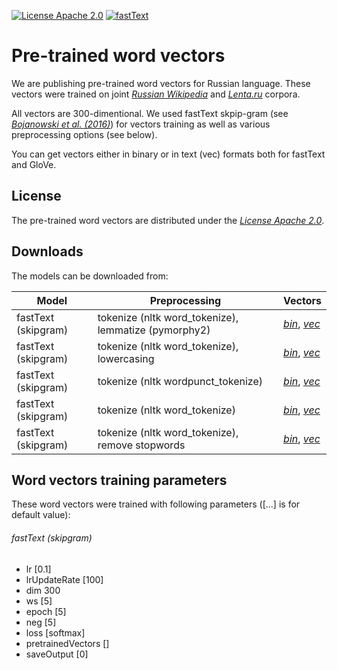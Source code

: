 [![License Apache 2.0](https://img.shields.io/badge/license-Apache%202.0-blue.svg)](/LICENSE.txt)
[![fastText](https://img.shields.io/badge/word%20vectors-fastText-brightgreen.svg)](https://fasttext.cc/)


# Pre-trained word vectors

We are publishing pre-trained word vectors for Russian language. These vectors were trained on joint [*Russian Wikipedia*](https://ru.wikipedia.org/wiki/%D0%97%D0%B0%D0%B3%D0%BB%D0%B0%D0%B2%D0%BD%D0%B0%D1%8F_%D1%81%D1%82%D1%80%D0%B0%D0%BD%D0%B8%D1%86%D0%B0) and [*Lenta.ru*](https://lenta.ru/) corpora. 

All vectors are 300-dimentional. We used fastText skpip-gram (see [*Bojanowski et al. (2016)*](https://arxiv.org/abs/1607.04606)) for vectors training as well as various preprocessing options (see below).

You can get vectors either in binary or in text (vec) formats both for fastText and GloVe.

## License

The pre-trained word vectors are distributed under the [*License Apache 2.0*](https://www.apache.org/licenses/LICENSE-2.0).

## Downloads

The models can be downloaded from:

| Model               | Preprocessing                                        | Vectors                                                                                                                                                                                                                                                                                                                      |
|---------------------|------------------------------------------------------|------------------------------------------------------------------------------------------------------------------------------------------------------------------------------------------------------------------------------------------------------------------------------------------------------------------------------|
| fastText (skipgram) | tokenize (nltk word_tokenize), lemmatize (pymorphy2) | [*bin*](http://lnsigo.mipt.ru/export/embeddings/ft_native_300_ru_wiki_lenta_lemmatize/ft_native_300_ru_wiki_lenta_lemmatize.bin),                               [*vec*](http://lnsigo.mipt.ru/export/embeddings/ft_native_300_ru_wiki_lenta_lemmatize/ft_native_300_ru_wiki_lenta_lemmatize.vec)                             |
| fastText (skipgram) | tokenize (nltk word_tokenize), lowercasing           | [*bin*](http://lnsigo.mipt.ru/export/embeddings/ft_native_300_ru_wiki_lenta_lower_case/ft_native_300_ru_wiki_lenta_lower_case.bin),                             [*vec*](http://lnsigo.mipt.ru/export/embeddings/ft_native_300_ru_wiki_lenta_lower_case/ft_native_300_ru_wiki_lenta_lower_case.vec)                           |
| fastText (skipgram) | tokenize (nltk wordpunсt_tokenize)                   | [*bin*](http://lnsigo.mipt.ru/export/embeddings/ft_native_300_ru_wiki_lenta_nltk_wordpunct_tokenize/ft_native_300_ru_wiki_lenta_nltk_wordpunct_tokenize.bin),   [*vec*](http://lnsigo.mipt.ru/export/embeddings/ft_native_300_ru_wiki_lenta_nltk_wordpunct_tokenize/ft_native_300_ru_wiki_lenta_nltk_wordpunct_tokenize.vec) |
| fastText (skipgram) | tokenize (nltk word_tokenize)                        | [*bin*](http://lnsigo.mipt.ru/export/embeddings/ft_native_300_ru_wiki_lenta_nltk_word_tokenize/ft_native_300_ru_wiki_lenta_nltk_word_tokenize.bin),             [*vec*](http://lnsigo.mipt.ru/export/embeddings/ft_native_300_ru_wiki_lenta_nltk_word_tokenize/ft_native_300_ru_wiki_lenta_nltk_word_tokenize.vec)           |
| fastText (skipgram) | tokenize (nltk word_tokenize), remove stopwords      | [*bin*](http://lnsigo.mipt.ru/export/embeddings/ft_native_300_ru_wiki_lenta_remstopwords/ft_native_300_ru_wiki_lenta_remstopwords.bin),                         [*vec*](http://lnsigo.mipt.ru/export/embeddings/ft_native_300_ru_wiki_lenta_remstopwords/ft_native_300_ru_wiki_lenta_remstopwords.vec)                       |

## Word vectors training parameters

These word vectors were trained with following parameters ([...] is for default value):

###### fastText (skipgram)
* lr [0.1]
* lrUpdateRate [100]
* dim 300
* ws [5]
* epoch [5]
* neg [5]
* loss [softmax]
* pretrainedVectors []
* saveOutput [0]

